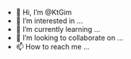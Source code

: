 - 👋 Hi, I’m @KtGim
- 👀 I’m interested in ...
- 🌱 I’m currently learning ...
- 💞️ I’m looking to collaborate on ...
- 📫 How to reach me ...

<!---
KtGim/KtGim is a ✨ special ✨ repository because its `README.md` (this file) appears on your GitHub profile.
You can click the Preview link to take a look at your changes.
--->

